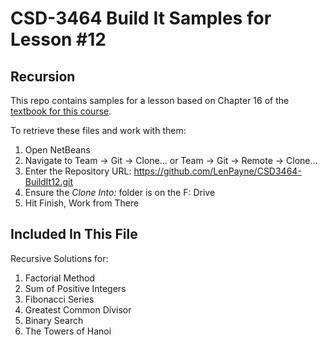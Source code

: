# CSD-3464 Build It Samples for Lesson #12
## Recursion

This repo contains samples for a lesson based on Chapter 16 of the [textbook for this course](http://www.pearsonhighered.com/cs-resources/products/product.html#product,isbn=0133957055).

To retrieve these files and work with them:

1. Open NetBeans
2. Navigate to Team -> Git -> Clone... or Team -> Git -> Remote -> Clone...
3. Enter the Repository URL: https://github.com/LenPayne/CSD3464-BuildIt12.git
4. Ensure the *Clone Into:* folder is on the F: Drive
5. Hit Finish, Work from There

## Included In This File

Recursive Solutions for:

1. Factorial Method
2. Sum of Positive Integers
3. Fibonacci Series
4. Greatest Common Divisor
5. Binary Search
6. The Towers of Hanoi